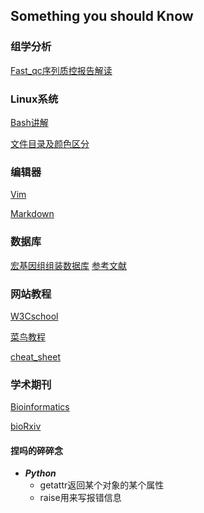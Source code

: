 ## Something you should Know

### 组学分析
[Fast_qc序列质控报告解读](https://www.jianshu.com/p/a1eb03d63083)

### Linux系统
[Bash讲解](https://wangdoc.com/bash/intro.html)

[文件目录及颜色区分](https://blog.csdn.net/superhoy/article/details/52611452)

### 编辑器
[Vim](https://www.vpser.net/manage/vi.html)

[Markdown](https://markdown.com.cn/)

### 数据库
[宏基因组组装数据库](https://genome.jgi.doe.gov/GEMs)   [参考文献](https://escholarship.org/content/qt42k112z2/qt42k112z2.pdf)

### 网站教程
[W3Cschool](https://www.w3schools.com/)

[菜鸟教程](https://www.runoob.com/)

[cheat_sheet](https://simplecheatsheet.com/)

### 学术期刊
[Bioinformatics](https://academic.oup.com/bioinformatics/)

[bioRxiv](https://www.biorxiv.org/)

#### 捏吗的碎碎念
- ***Python***
  - getattr返回某个对象的某个属性
  - raise用来写报错信息
